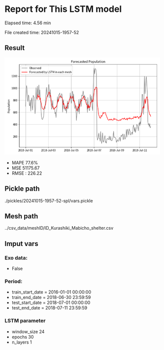 
# Report for This LSTM model 
Elapsed time: 4.56 min

File created time: 20241015-1957-52

## Result 
<img src="20241015-1957-52.png" width='600'/>

- MAPE	77.6%
- MSE 	51175.67
- RMSE : 226.22

## Pickle path
./pickles/20241015-1957-52-spl/vars.pickle

## Mesh path
../csv_data/meshID/ID_Kurashiki_Mabicho_shelter.csv

## Imput vars

### Exo data:
- False

### Period:
- train_start_date    = 2016-01-01 00:00:00
- train_end_date      = 2018-06-30 23:59:59
- test_start_date     = 2018-07-01 00:00:00  
- test_end_date       = 2018-07-11 23:59:59

### LSTM parameter
- window_size	24
- epochs	30
- n_layers	1

